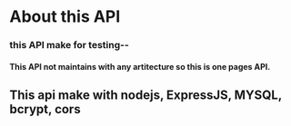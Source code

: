 # About this API

### this API make for testing--

#### This API not maintains with any artitecture so this is one pages API.

## This api make with nodejs, ExpressJS, MYSQL, bcrypt, cors

